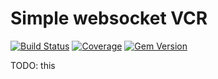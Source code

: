 # Simple websocket VCR

[![Build Status](https://travis-ci.org/Jiri-Kremser/simple-websocket-vcr.png?branch=master)](https://travis-ci.org/Jiri-Kremser/simple-websocket-vcr)
[![Coverage](https://coveralls.io/repos/github/Jiri-Kremser/simple-websocket-vcr/badge.svg?branch=master)](https://coveralls.io/github/Jiri-Kremser/simple-websocket-vcr?branch=master)
[![Gem Version](https://badge.fury.io/rb/simple-websocket-vcr.svg)](https://badge.fury.io/rb/simple-websocket-vcr)


TODO: this
